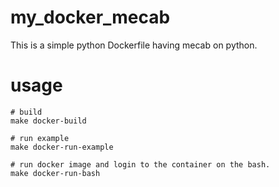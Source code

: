 # my_docker_mecab
This is a simple python Dockerfile having mecab on python.

# usage

```
# build
make docker-build

# run example
make docker-run-example

# run docker image and login to the container on the bash.
make docker-run-bash
```
